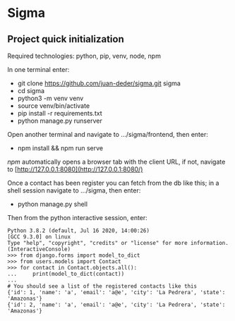# Sigma

## Project quick initialization
Required technologies: python, pip, venv, node, npm

In one terminal enter:
- git clone https://github.com/juan-deder/sigma.git sigma
- cd sigma
- python3 -m venv venv
- source venv/bin/activate
- pip install -r requirements.txt
- python manage.py runserver

Open another terminal and navigate to .../sigma/frontend, then enter:
- npm install && npm run serve

*npm* automatically opens a browser tab with the client URL, if not, navigate to
[http://127.0.0.1:8080](http://127.0.0.1:8080/)

Once a contact has been register you can fetch from the db like this; in a shell
session navigate to .../sigma, then enter:
- python manage.py shell

Then from the python interactive session, enter: 
<pre><code>Python 3.8.2 (default, Jul 16 2020, 14:00:26) 
[GCC 9.3.0] on linux
Type "help", "copyright", "credits" or "license" for more information.
(InteractiveConsole)
>>> from django.forms import model_to_dict
>>> from users.models import Contact
>>> for contact in Contact.objects.all():
...     print(model_to_dict(contact))
... 
# You should see a list of the registered contacts like this
{'id': 1, 'name': 'a', 'email': 'a@e', 'city': 'La Pedrera', 'state': 'Amazonas'}
{'id': 2, 'name': 'a', 'email': 'a@e', 'city': 'La Pedrera', 'state': 'Amazonas'}
</code></pre>

 


